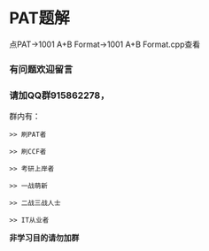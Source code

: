# PAT题解

点PAT->1001 A+B Format->1001 A+B Format.cpp查看
### 有问题欢迎留言

### 请加QQ群915862278，
群内有：

    >> 刷PAT者

    >> 刷CCF者

    >> 考研上岸者

    >> 一战萌新

    >> 二战三战人士

    >> IT从业者


**非学习目的请勿加群**

